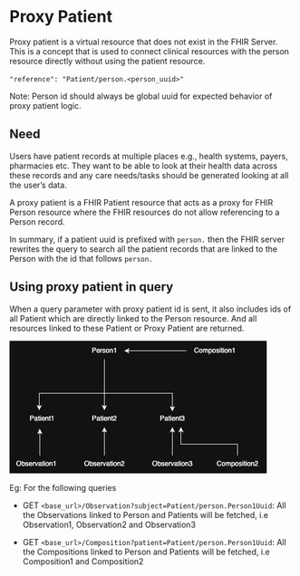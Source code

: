 # Proxy Patient

Proxy patient is a virtual resource that does not exist in the FHIR Server. This is a concept that is used to connect clinical resources with the person resource directly without using the patient resource.

`"reference": "Patient/person.<person_uuid>"`

Note: Person id should always be global uuid for expected behavior of proxy patient logic.

## Need

Users have patient records at multiple places e.g., health systems, payers, pharmacies etc.  They want to be able to look at their health data across these records and any care needs/tasks should be generated looking at all the user’s data.

A proxy patient is a FHIR Patient resource that acts as a proxy for FHIR Person resource where the FHIR resources do not allow referencing to a Person record.

In summary, if a patient uuid is prefixed with `person.` then the FHIR server rewrites the query to search all the patient records that are linked to the Person with the id that follows `person.`

## Using proxy patient in query

When a query parameter with proxy patient id is sent, it also includes ids of all Patient which are directly linked to the Person resource. And all resources linked to these Patient or Proxy Patient are returned.

![Proxy Patient Linking Example](images/proxyPatient.jpg)

Eg: For the following queries
- GET `<base_url>/Observation?subject=Patient/person.Person1Uuid`: All the Observations linked to Person and Patients will be fetched, i.e Observation1, Observation2 and Observation3

- GET `<base_url>/Composition?patient=Patient/person.Person1Uuid`: All the Compositions linked to Person and Patients will be fetched, i.e Composition1 and Composition2
